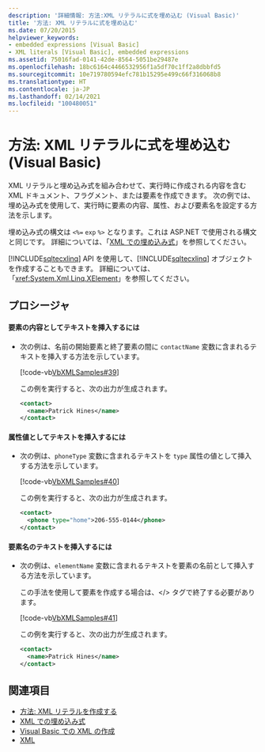 ```yaml
---
description: '詳細情報: 方法:XML リテラルに式を埋め込む (Visual Basic)'
title: '方法: XML リテラルに式を埋め込む'
ms.date: 07/20/2015
helpviewer_keywords:
- embedded expressions [Visual Basic]
- XML literals [Visual Basic], embedded expressions
ms.assetid: 75016fad-0141-42de-8564-5051be29487e
ms.openlocfilehash: 18bc6164c4466532956f1a5df70c1ff2a8dbbfd5
ms.sourcegitcommit: 10e719780594efc781b15295e499c66f316068b8
ms.translationtype: HT
ms.contentlocale: ja-JP
ms.lasthandoff: 02/14/2021
ms.locfileid: "100480051"
---
```

# <a name="how-to-embed-expressions-in-xml-literals-visual-basic"></a>方法: XML リテラルに式を埋め込む (Visual Basic)

XML リテラルと埋め込み式を組み合わせて、実行時に作成される内容を含む XML ドキュメント、フラグメント、または要素を作成できます。 次の例では、埋め込み式を使用して、実行時に要素の内容、属性、および要素名を設定する方法を示します。  
  
 埋め込み式の構文は `<%=` `exp` `%>` となります。これは ASP.NET で使用される構文と同じです。 詳細については、「[XML での埋め込み式](embedded-expressions-in-xml.md)」を参照してください。  
  
 [!INCLUDE[sqltecxlinq](~/includes/sqltecxlinq-md.md)] API を使用して、[!INCLUDE[sqltecxlinq](~/includes/sqltecxlinq-md.md)] オブジェクトを作成することもできます。 詳細については、「<xref:System.Xml.Linq.XElement>」を参照してください。  
  
## <a name="procedures"></a>プロシージャ  
  
#### <a name="to-insert-text-as-element-content"></a>要素の内容としてテキストを挿入するには  
  
- 次の例は、名前の開始要素と終了要素の間に `contactName` 変数に含まれるテキストを挿入する方法を示しています。  
  
     [!code-vb[VbXMLSamples#39](~/samples/snippets/visualbasic/VS_Snippets_VBCSharp/VbXMLSamples/VB/XMLSamples14.vb#39)]  
  
     この例を実行すると、次の出力が生成されます。  
  
    ```xml  
    <contact>  
      <name>Patrick Hines</name>  
    </contact>  
    ```  
  
#### <a name="to-insert-text-as-an-attribute-value"></a>属性値としてテキストを挿入するには  
  
- 次の例は、`phoneType` 変数に含まれるテキストを `type` 属性の値として挿入する方法を示しています。  
  
     [!code-vb[VbXMLSamples#40](~/samples/snippets/visualbasic/VS_Snippets_VBCSharp/VbXMLSamples/VB/XMLSamples14.vb#40)]  
  
     この例を実行すると、次の出力が生成されます。  
  
    ```xml  
    <contact>  
      <phone type="home">206-555-0144</phone>  
    </contact>  
    ```  
  
#### <a name="to-insert-text-for-an-element-name"></a>要素名のテキストを挿入するには  
  
- 次の例は、`elementName` 変数に含まれるテキストを要素の名前として挿入する方法を示しています。  
  
     この手法を使用して要素を作成する場合は、\</> タグで終了する必要があります。  
  
     [!code-vb[VbXMLSamples#41](~/samples/snippets/visualbasic/VS_Snippets_VBCSharp/VbXMLSamples/VB/XMLSamples14.vb#41)]  
  
     この例を実行すると、次の出力が生成されます。  
  
    ```xml  
    <contact>  
      <name>Patrick Hines</name>  
    </contact>  
    ```  
  
## <a name="see-also"></a>関連項目

- [方法: XML リテラルを作成する](how-to-create-xml-literals.md)
- [XML での埋め込み式](embedded-expressions-in-xml.md)
- [Visual Basic での XML の作成](creating-xml.md)
- [XML](index.md)
